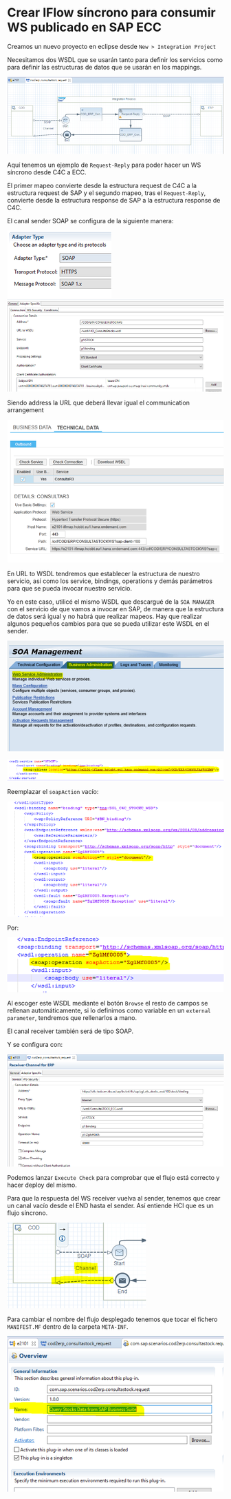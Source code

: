 # Crear IFlow síncrono para consumir WS publicado en SAP ECC

Creamos un nuevo proyecto en eclipse desde `New > Integration Project`

Necesitamos dos WSDL que se usarán tanto para definir los servicios como para definir las estructuras de datos que se usarán en los mappings.

![](img/07.iflowsync.01.png)

Aquí tenemos un ejemplo de `Request-Reply` para poder hacer un WS síncrono desde C4C a ECC.

El primer mapeo convierte desde la estructura request de C4C a la estructura request de SAP y el segundo mapeo, tras el `Request-Reply`, convierte desde la estructura response de SAP a la estructura response de C4C.

El canal sender SOAP se configura de la siguiente manera:

![](img/07.iflowsync.02.png)
![](img/07.iflowsync.03.png)

Siendo address la URL que deberá llevar igual el communication arrangement 

![](img/07.iflowsync.04.png)

En URL to WSDL tendremos que establecer la estructura de nuestro servicio, así como los service, bindings, operations y demás parámetros para que se pueda invocar nuestro servicio.

Yo en este caso, utilicé el mismo WSDL que descargué de la `SOA MANAGER` con el servicio de que vamos a invocar en SAP, de manera que la estructura de datos será igual y no habrá que realizar mapeos. Hay que realizar algunos pequeños cambios para que se pueda utilizar este WSDL en el sender.

![](img/07.iflowsync.05.png)

![](img/07.iflowsync.06.png)

Reemplazar el `soapAction` vacío:

![](img/07.iflowsync.07.png)

Por:

![](img/07.iflowsync.08.png)

Al escoger este WSDL mediante el botón `Browse` el resto de campos se rellenan automáticamente, si lo definimos como variable en un `external parameter`, tendremos que rellenarlos a mano.

El canal receiver también será de tipo SOAP.

Y se configura con:

![](img/07.iflowsync.09.png)

Podemos lanzar `Execute Check` para comprobar que el flujo está correcto y hacer deploy del mismo.

Para que la respuesta del WS receiver vuelva al sender, tenemos que crear un canal vacío desde el END hasta el sender. Así entiende HCI que es un flujo síncrono.

![](img/07.iflowsync.10.png)

Para cambiar el nombre del flujo desplegado tenemos que tocar el fichero `MANIFEST.MF` dentro de la carpeta `META-INF`.

![](img/07.iflowsync.11.png)